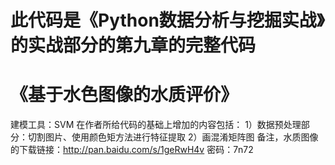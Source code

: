 # 此代码是《Python数据分析与挖掘实战》的实战部分的第九章的完整代码
# 《基于水色图像的水质评价》

建模工具：SVM
在作者所给代码的基础上增加的内容包括：
1）数据预处理部分：切割图片、使用颜色矩方法进行特征提取
2）画混淆矩阵图
备注，水质图像的下载链接：http://pan.baidu.com/s/1geRwH4v 密码：7n72
